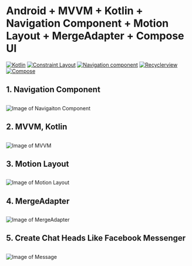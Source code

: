 # Android + MVVM + Kotlin + Navigation Component + Motion Layout + MergeAdapter + Compose UI 
[![Kotlin](https://img.shields.io/badge/kotlin-1.3.72-brightgreen)](http://kotlinlang.org)
[![Constraint Layout](https://img.shields.io/badge/constraintlayout-2.0.0--beta6-green)](https://developer.android.com/training/constraint-layout)
[![Navigation component](https://img.shields.io/badge/Navigation%20component-2.3.0--beta01-yellowgreen)](https://developer.android.com/guide/navigation/navigation-getting-started)
[![Recyclerview](https://img.shields.io/badge/Recyclerview-1.2.0--alpha03-yellow)](https://developer.android.com/guide/topics/ui/layout/recyclerview)
[![Compose](https://img.shields.io/badge/Jetpack%20Compose-0.1.0--dev0-red)](https://developer.android.com/jetpack/compose)
## 1. Navigation Component <h2>
![Image of Navigaiton Component](https://miro.medium.com/max/1280/1*ESf1y0VYcHE5ldkCDD8HKA.png)
## 2. MVVM, Kotlin <h2>
![Image of MVVM](https://images.viblo.asia/full/de76dd09-1661-42b4-b1ec-bf2bdf106ba3.png)
## 3. Motion Layout <h2>
![Image of Motion Layout](https://s3.ap-south-1.amazonaws.com/mindorks-server-uploads/motion-layout-banner.png)
## 4. MergeAdapter <h2>
![Image of MergeAdapter](https://miro.medium.com/max/4320/1*IL4-wUSph895Rjeg5qb1mg.png)
## 5. Create Chat Heads Like Facebook Messenger <h2>
![Image of Message](https://www.androidhive.info/wp-content/uploads/2016/11/android-facebook-like-floating-chat-head.png)
